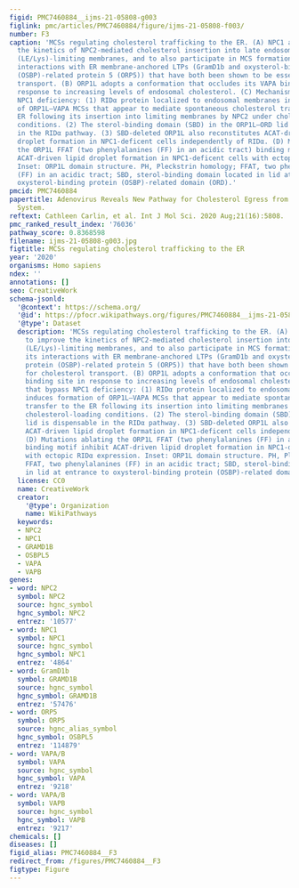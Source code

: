 ```yaml
---
figid: PMC7460884__ijms-21-05808-g003
figlink: pmc/articles/PMC7460884/figure/ijms-21-05808-f003/
number: F3
caption: 'MCSs regulating cholesterol trafficking to the ER. (A) NPC1 appears to improve
  the kinetics of NPC2-mediated cholesterol insertion into late endosome/lysosome
  (LE/Lys)-limiting membranes, and to also participate in MCS formation through its
  interactions with ER membrane-anchored LTPs (GramD1b and oxysterol-binding protein
  (OSBP)-related protein 5 (ORP5)) that have both been shown to be essential for cholesterol
  transport. (B) ORP1L adopts a conformation that occludes its VAPA binding site in
  response to increasing levels of endosomal cholesterol. (C) Mechanisms that bypass
  NPC1 deficiency: (1) RIDα protein localized to endosomal membranes induces formation
  of ORP1L–VAPA MCSs that appear to mediate spontaneous cholesterol transfer to the
  ER following its insertion into limiting membranes by NPC2 under cholesterol-loading
  conditions. (2) The sterol-binding domain (SBD) in the ORP1L–ORD lid is dispensable
  in the RIDα pathway. (3) SBD-deleted ORP1L also reconstitutes ACAT-driven lipid
  droplet formation in NPC1-deficent cells independently of RIDα. (D) Mutations ablating
  the ORP1L FFAT (two phenylalanines (FF) in an acidic tract) binding motif inhibit
  ACAT-driven lipid droplet formation in NPC1-deficent cells with ectopic RIDα expression.
  Inset: ORP1L domain structure. PH, Pleckstrin homology; FFAT, two phenylalanines
  (FF) in an acidic tract; SBD, sterol-binding domain located in lid at entrance to
  oxysterol-binding protein (OSBP)-related domain (ORD).'
pmcid: PMC7460884
papertitle: Adenovirus Reveals New Pathway for Cholesterol Egress from the Endolysosomal
  System.
reftext: Cathleen Carlin, et al. Int J Mol Sci. 2020 Aug;21(16):5808.
pmc_ranked_result_index: '76036'
pathway_score: 0.8368598
filename: ijms-21-05808-g003.jpg
figtitle: MCSs regulating cholesterol trafficking to the ER
year: '2020'
organisms: Homo sapiens
ndex: ''
annotations: []
seo: CreativeWork
schema-jsonld:
  '@context': https://schema.org/
  '@id': https://pfocr.wikipathways.org/figures/PMC7460884__ijms-21-05808-g003.html
  '@type': Dataset
  description: 'MCSs regulating cholesterol trafficking to the ER. (A) NPC1 appears
    to improve the kinetics of NPC2-mediated cholesterol insertion into late endosome/lysosome
    (LE/Lys)-limiting membranes, and to also participate in MCS formation through
    its interactions with ER membrane-anchored LTPs (GramD1b and oxysterol-binding
    protein (OSBP)-related protein 5 (ORP5)) that have both been shown to be essential
    for cholesterol transport. (B) ORP1L adopts a conformation that occludes its VAPA
    binding site in response to increasing levels of endosomal cholesterol. (C) Mechanisms
    that bypass NPC1 deficiency: (1) RIDα protein localized to endosomal membranes
    induces formation of ORP1L–VAPA MCSs that appear to mediate spontaneous cholesterol
    transfer to the ER following its insertion into limiting membranes by NPC2 under
    cholesterol-loading conditions. (2) The sterol-binding domain (SBD) in the ORP1L–ORD
    lid is dispensable in the RIDα pathway. (3) SBD-deleted ORP1L also reconstitutes
    ACAT-driven lipid droplet formation in NPC1-deficent cells independently of RIDα.
    (D) Mutations ablating the ORP1L FFAT (two phenylalanines (FF) in an acidic tract)
    binding motif inhibit ACAT-driven lipid droplet formation in NPC1-deficent cells
    with ectopic RIDα expression. Inset: ORP1L domain structure. PH, Pleckstrin homology;
    FFAT, two phenylalanines (FF) in an acidic tract; SBD, sterol-binding domain located
    in lid at entrance to oxysterol-binding protein (OSBP)-related domain (ORD).'
  license: CC0
  name: CreativeWork
  creator:
    '@type': Organization
    name: WikiPathways
  keywords:
  - NPC2
  - NPC1
  - GRAMD1B
  - OSBPL5
  - VAPA
  - VAPB
genes:
- word: NPC2
  symbol: NPC2
  source: hgnc_symbol
  hgnc_symbol: NPC2
  entrez: '10577'
- word: NPC1
  symbol: NPC1
  source: hgnc_symbol
  hgnc_symbol: NPC1
  entrez: '4864'
- word: GramD1b
  symbol: GRAMD1B
  source: hgnc_symbol
  hgnc_symbol: GRAMD1B
  entrez: '57476'
- word: ORP5
  symbol: ORP5
  source: hgnc_alias_symbol
  hgnc_symbol: OSBPL5
  entrez: '114879'
- word: VAPA/B
  symbol: VAPA
  source: hgnc_symbol
  hgnc_symbol: VAPA
  entrez: '9218'
- word: VAPA/B
  symbol: VAPB
  source: hgnc_symbol
  hgnc_symbol: VAPB
  entrez: '9217'
chemicals: []
diseases: []
figid_alias: PMC7460884__F3
redirect_from: /figures/PMC7460884__F3
figtype: Figure
---
```

